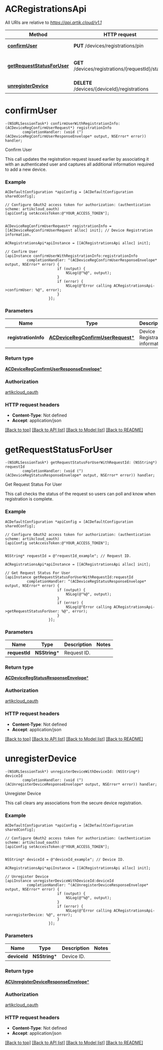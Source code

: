 # ACRegistrationsApi

All URIs are relative to *https://api.artik.cloud/v1.1*

Method | HTTP request | Description
------------- | ------------- | -------------
[**confirmUser**](ACRegistrationsApi.md#confirmuser) | **PUT** /devices/registrations/pin | Confirm User
[**getRequestStatusForUser**](ACRegistrationsApi.md#getrequeststatusforuser) | **GET** /devices/registrations/{requestId}/status | Get Request Status For User
[**unregisterDevice**](ACRegistrationsApi.md#unregisterdevice) | **DELETE** /devices/{deviceId}/registrations | Unregister Device


# **confirmUser**
```objc
-(NSURLSessionTask*) confirmUserWithRegistrationInfo: (ACDeviceRegConfirmUserRequest*) registrationInfo
        completionHandler: (void (^)(ACDeviceRegConfirmUserResponseEnvelope* output, NSError* error)) handler;
```

Confirm User

This call updates the registration request issued earlier by associating it with an authenticated user and captures all additional information required to add a new device.

### Example 
```objc
ACDefaultConfiguration *apiConfig = [ACDefaultConfiguration sharedConfig];

// Configure OAuth2 access token for authorization: (authentication scheme: artikcloud_oauth)
[apiConfig setAccessToken:@"YOUR_ACCESS_TOKEN"];


ACDeviceRegConfirmUserRequest* registrationInfo = [[ACDeviceRegConfirmUserRequest alloc] init]; // Device Registration information.

ACRegistrationsApi*apiInstance = [[ACRegistrationsApi alloc] init];

// Confirm User
[apiInstance confirmUserWithRegistrationInfo:registrationInfo
          completionHandler: ^(ACDeviceRegConfirmUserResponseEnvelope* output, NSError* error) {
                        if (output) {
                            NSLog(@"%@", output);
                        }
                        if (error) {
                            NSLog(@"Error calling ACRegistrationsApi->confirmUser: %@", error);
                        }
                    }];
```

### Parameters

Name | Type | Description  | Notes
------------- | ------------- | ------------- | -------------
 **registrationInfo** | [**ACDeviceRegConfirmUserRequest***](ACDeviceRegConfirmUserRequest*.md)| Device Registration information. | 

### Return type

[**ACDeviceRegConfirmUserResponseEnvelope***](ACDeviceRegConfirmUserResponseEnvelope.md)

### Authorization

[artikcloud_oauth](../README.md#artikcloud_oauth)

### HTTP request headers

 - **Content-Type**: Not defined
 - **Accept**: application/json

[[Back to top]](#) [[Back to API list]](../README.md#documentation-for-api-endpoints) [[Back to Model list]](../README.md#documentation-for-models) [[Back to README]](../README.md)

# **getRequestStatusForUser**
```objc
-(NSURLSessionTask*) getRequestStatusForUserWithRequestId: (NSString*) requestId
        completionHandler: (void (^)(ACDeviceRegStatusResponseEnvelope* output, NSError* error)) handler;
```

Get Request Status For User

This call checks the status of the request so users can poll and know when registration is complete.

### Example 
```objc
ACDefaultConfiguration *apiConfig = [ACDefaultConfiguration sharedConfig];

// Configure OAuth2 access token for authorization: (authentication scheme: artikcloud_oauth)
[apiConfig setAccessToken:@"YOUR_ACCESS_TOKEN"];


NSString* requestId = @"requestId_example"; // Request ID.

ACRegistrationsApi*apiInstance = [[ACRegistrationsApi alloc] init];

// Get Request Status For User
[apiInstance getRequestStatusForUserWithRequestId:requestId
          completionHandler: ^(ACDeviceRegStatusResponseEnvelope* output, NSError* error) {
                        if (output) {
                            NSLog(@"%@", output);
                        }
                        if (error) {
                            NSLog(@"Error calling ACRegistrationsApi->getRequestStatusForUser: %@", error);
                        }
                    }];
```

### Parameters

Name | Type | Description  | Notes
------------- | ------------- | ------------- | -------------
 **requestId** | **NSString***| Request ID. | 

### Return type

[**ACDeviceRegStatusResponseEnvelope***](ACDeviceRegStatusResponseEnvelope.md)

### Authorization

[artikcloud_oauth](../README.md#artikcloud_oauth)

### HTTP request headers

 - **Content-Type**: Not defined
 - **Accept**: application/json

[[Back to top]](#) [[Back to API list]](../README.md#documentation-for-api-endpoints) [[Back to Model list]](../README.md#documentation-for-models) [[Back to README]](../README.md)

# **unregisterDevice**
```objc
-(NSURLSessionTask*) unregisterDeviceWithDeviceId: (NSString*) deviceId
        completionHandler: (void (^)(ACUnregisterDeviceResponseEnvelope* output, NSError* error)) handler;
```

Unregister Device

This call clears any associations from the secure device registration.

### Example 
```objc
ACDefaultConfiguration *apiConfig = [ACDefaultConfiguration sharedConfig];

// Configure OAuth2 access token for authorization: (authentication scheme: artikcloud_oauth)
[apiConfig setAccessToken:@"YOUR_ACCESS_TOKEN"];


NSString* deviceId = @"deviceId_example"; // Device ID.

ACRegistrationsApi*apiInstance = [[ACRegistrationsApi alloc] init];

// Unregister Device
[apiInstance unregisterDeviceWithDeviceId:deviceId
          completionHandler: ^(ACUnregisterDeviceResponseEnvelope* output, NSError* error) {
                        if (output) {
                            NSLog(@"%@", output);
                        }
                        if (error) {
                            NSLog(@"Error calling ACRegistrationsApi->unregisterDevice: %@", error);
                        }
                    }];
```

### Parameters

Name | Type | Description  | Notes
------------- | ------------- | ------------- | -------------
 **deviceId** | **NSString***| Device ID. | 

### Return type

[**ACUnregisterDeviceResponseEnvelope***](ACUnregisterDeviceResponseEnvelope.md)

### Authorization

[artikcloud_oauth](../README.md#artikcloud_oauth)

### HTTP request headers

 - **Content-Type**: Not defined
 - **Accept**: application/json

[[Back to top]](#) [[Back to API list]](../README.md#documentation-for-api-endpoints) [[Back to Model list]](../README.md#documentation-for-models) [[Back to README]](../README.md)

